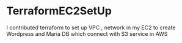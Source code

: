 # TerraformEC2SetUp
I contributed terraform to set up VPC , network in my EC2 to create Wordpress and Maria DB which connect with S3 service in AWS
